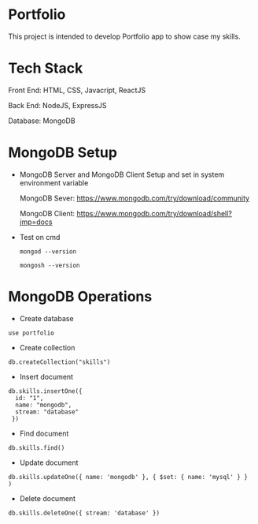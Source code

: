 # Portfolio
This project is intended to develop Portfolio app to show case my skills.

# Tech Stack
Front End: HTML, CSS, Javacript, ReactJS

Back End: NodeJS, ExpressJS

Database: MongoDB

# MongoDB Setup
* MongoDB Server and MongoDB Client Setup and set in system environment variable

  MongoDB Sever: https://www.mongodb.com/try/download/community

  MongoDB Client: https://www.mongodb.com/try/download/shell?jmp=docs
* Test on cmd
  ```
  mongod --version
  ```
  ```
  mongosh --version
  ```
# MongoDB Operations
* Create database
```
use portfolio
```
* Create collection
```
db.createCollection("skills")
```
* Insert document
```
db.skills.insertOne({
  id: "1",
  name: "mongodb",
  stream: "database"
 })
```
* Find document
```
db.skills.find()
```
* Update document
```
db.skills.updateOne({ name: 'mongodb' }, { $set: { name: 'mysql' } }
)
```
* Delete document
```
db.skills.deleteOne({ stream: 'database' })
```
